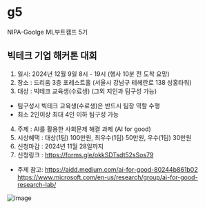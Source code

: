# g5
NIPA-Goolge ML부트캠프 5기

## 빅테크 기업 해커톤 대회
1. 일시: 2024년 12월 9일 8시 - 19시 (행사 10분 전 도착 요망)
2. 장소 : 드리움 3층 포레스트홀 (서울시 강남구 테헤란로 138 성홍타워)
3. 대상 : 빅테크 교육생(수료생) (그외 지인과 팀구성 가능)
  - 팀구성시 빅테크 교육생(수료생)은 반드시 팀장 역할 수행
  - 최소 2인이상 최대 4인 이하 팀구성 가능
4. 주제 : AI를 활용한 사회문제 해결 과제 (AI for good)
5. 시상혜택 : 대상(1팀) 100만원, 최우수(1팀) 50만원, 우수(1팀) 30만원
6. 신청마감 : 2024년 11월 28일까지
7. 신청링크 : https://forms.gle/okkSDTsdt52sSos79

* 주제 참고: https://aidd.medium.com/ai-for-good-80244b861b02
https://www.microsoft.com/en-us/research/group/ai-for-good-research-lab/

![image](https://github.com/user-attachments/assets/d8255a21-a503-4bd3-b6d3-0a8248f9d95c)
